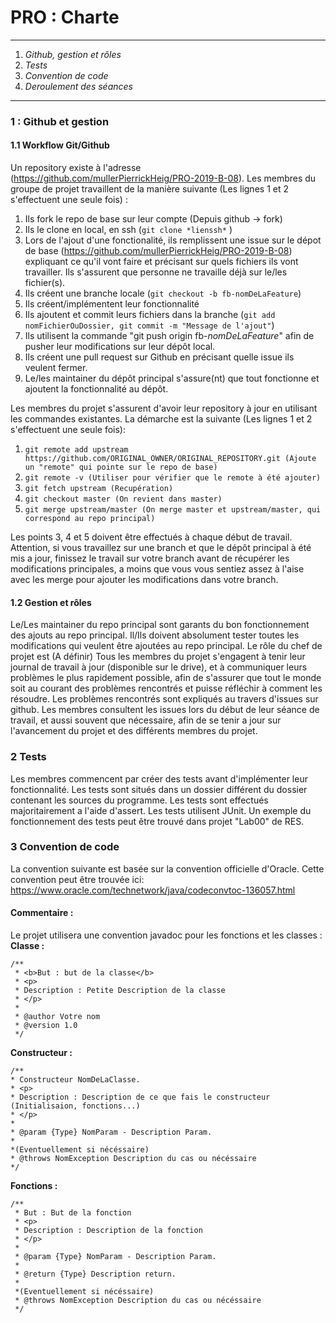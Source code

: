 # PRO : Charte
---
  1. *Github, gestion et rôles*
  2. *Tests*
  3. *Convention de code*
  4. *Deroulement des séances*
---
### 1 : Github et gestion
#### 1.1 Workflow Git/Github
Un repository existe à l'adresse (https://github.com/mullerPierrickHeig/PRO-2019-B-08). Les membres du groupe de projet travaillent de la manière suivante (Les lignes 1 et 2 s'effectuent une seule fois) :
1. Ils fork le repo de base sur leur compte (Depuis github -> fork)
2. Ils le clone en local, en ssh (`git clone *lienssh*` )
3. Lors de l'ajout d'une fonctionalité, ils remplissent une issue sur le dépot de base (https://github.com/mullerPierrickHeig/PRO-2019-B-08) expliquant ce qu'il vont faire et précisant sur quels fichiers ils vont travailler. Ils s'assurent que personne ne travaille déjà sur le/les fichier(s).
4. Ils créent une branche locale (`git checkout -b fb-nomDeLaFeature`)
5. Ils créent/implémentent leur fonctionnalité
6. Ils ajoutent et commit leurs fichiers dans la branche (`git add nomFichierOuDossier, git commit -m "Message de l'ajout"`)
7. Ils utilisent la commande "git push origin fb-*nomDeLaFeature*" afin de pusher leur modifications sur leur dépôt local.
8. Ils créent une pull request sur Github en précisant quelle issue ils veulent fermer.
9. Le/les maintainer du dépôt principal s'assure(nt) que tout fonctionne et ajoutent la fonctionnalité au dépôt.

Les membres du projet s'assurent d'avoir leur repository à jour en utilisant les commandes existantes. La démarche est la suivante (Les lignes 1 et 2 s'effectuent une seule fois):
1. `git remote add upstream https://github.com/ORIGINAL_OWNER/ORIGINAL_REPOSITORY.git (Ajoute un "remote" qui pointe sur le repo de base)`
2. `git remote -v (Utiliser pour vérifier que le remote à été ajouter)`
3. `git fetch upstream (Recupération)`
4. `git checkout master (On revient dans master)`
5. `git merge upstream/master (On merge master et upstream/master, qui correspond au repo principal)`

Les points 3, 4 et 5 doivent être effectués à chaque début de travail. Attention, si vous travaillez sur une branch et que le dépôt principal à été mis a jour, finissez le travail sur votre branch avant de récupérer les modifications principales, a moins que vous vous sentiez assez à l'aise avec les merge pour ajouter les modifications dans votre branch.

#### 1.2 Gestion et rôles
Le/Les maintainer du repo principal sont garants du bon fonctionnement des ajouts au repo principal. Il/Ils doivent absolument tester toutes les modifications qui veulent être ajoutées au repo principal.
Le rôle du chef de projet est (A définir)
Tous les membres du projet s'engagent à tenir leur journal de travail à jour (disponible sur le drive), et à communiquer leurs problèmes le plus rapidement possible, afin de s'assurer que tout le monde soit au courant des problèmes rencontrés et puisse réfléchir à comment les résoudre. Les problèmes rencontrés sont expliqués au travers d'issues sur github. Les membres consultent les issues lors du début de leur séance de travail, et aussi souvent que nécessaire, afin de se tenir a jour sur l'avancement du projet et des différents membres du projet.

### 2 Tests
Les membres commencent par créer des tests avant d'implémenter leur fonctionnalité. Les tests sont situés dans un dossier différent du dossier contenant les sources du programme. Les tests sont effectués majoritairement a l'aide d'assert. Les tests utilisent JUnit. Un exemple du fonctionnement des tests peut être trouvé dans projet "Lab00" de RES.

### 3 Convention de code
La convention suivante est basée sur la convention officielle d'Oracle. Cette convention peut être trouvée ici:
https://www.oracle.com/technetwork/java/codeconvtoc-136057.html
#### Commentaire :
Le projet utilisera une convention javadoc pour les fonctions et les classes :
**Classe :**
```
/**
 * <b>But : but de la classe</b>
 * <p>
 * Description : Petite Description de la classe
 * </p>
 *
 * @author Votre nom
 * @version 1.0
 */
```
**Constructeur :**
```
/**
* Constructeur NomDeLaClasse.
* <p>
* Description : Description de ce que fais le constructeur (Initialisaion, fonctions...)
* </p>
*
* @param {Type} NomParam - Description Param.
*
*(Eventuellement si nécéssaire)
* @throws NomException Description du cas ou nécéssaire
*/
```
**Fonctions :**
```
/**
 * But : But de la fonction
 * <p>
 * Description : Description de la fonction
 * </p>
 *
 * @param {Type} NomParam - Description Param.
 *
 * @return {Type} Description return.
 *
 *(Eventuellement si nécéssaire)
 * @throws NomException Description du cas ou nécéssaire
 */
```
